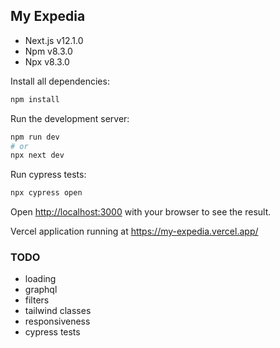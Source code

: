 ## My Expedia

- Next.js v12.1.0
- Npm v8.3.0
- Npx v8.3.0

Install all dependencies:

```bash
npm install
```

Run the development server:

```bash
npm run dev
# or
npx next dev
```

Run cypress tests:

```bash
npx cypress open
```

Open [http://localhost:3000](http://localhost:3000) with your browser to see the result.

Vercel application running at https://my-expedia.vercel.app/

### TODO

- loading
- graphql
- filters
- tailwind classes
- responsiveness
- cypress tests
